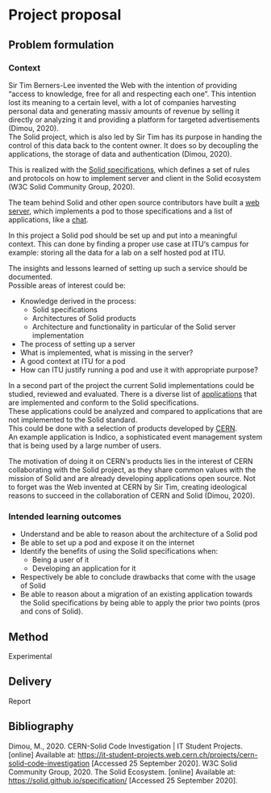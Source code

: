 # Project proposal

## Problem formulation

### Context

Sir Tim Berners-Lee invented the Web with the intention of providing “access to knowledge, free for all and respecting each one”. This intention lost its meaning to a certain level, with a lot of companies harvesting personal data and generating massiv amounts of revenue by selling it directly or analyzing it and providing a platform for targeted advertisements (Dimou, 2020).\
The Solid project, which is also led by Sir Tim has its purpose in handing the control of this data back to the content owner. It does so by decoupling the applications, the storage of data and authentication (Dimou, 2020).

This is realized with the [Solid specifications](https://solid.github.io/specification/), which defines a set of rules and protocols on how to implement server and client in the Solid ecosystem (W3C Solid Community Group, 2020).

The team behind Solid and other open source contributors have built a [web server](https://github.com/solid/node-solid-server), which implements a pod to those specifications and a list of applications, like a [chat](https://solid-chat.5apps.com/).

In this project a Solid pod should be set up and put into a meaningful context. This can done by finding a proper use case at ITU‘s campus for example: storing all the data for a lab on a self hosted pod at ITU.

The insights and lessons learned of setting up such a service should be documented.\
Possible areas of interest could be:
- Knowledge derived in the process:
  - Solid specifications
  - Architectures of Solid products
  - Architecture and functionality in particular of the Solid server implementation
- The process of setting up a server
- What is implemented, what is missing in the server?
- A good context at ITU for a pod
- How can ITU justify running a pod and use it with appropriate purpose?

In a second part of the project the current Solid implementations could be studied, reviewed and evaluated. There is a diverse list of [applications](https://solidproject.org/use-solid/apps) that are implemented and conform to the Solid specifications.\
These applications could be analyzed and compared to applications that are not implemented to the Solid standard.\
This could be done with a selection of products developed by [CERN](https://home.cern/).\
An example application is Indico, a sophisticated event management system that is being used by a large number of users.

The motivation of doing it on CERN‘s products lies in the interest of CERN collaborating with the Solid project, as they share common values with the mission of Solid and are already developing applications open source. Not to forget was the Web invented at CERN by Sir Tim, creating ideological reasons to succeed in the collaboration of CERN and Solid (Dimou, 2020).

### Intended learning outcomes

- Understand and be able to reason about the architecture of a Solid pod
- Be able to set up a pod and expose it on the internet
- Identify the benefits of using the Solid specifications when:
  - Being a user of it
  - Developing an application for it
- Respectively be able to conclude drawbacks that come with the usage of Solid
- Be able to reason about a migration of an existing application towards the Solid specifications by being able to apply the prior two points (pros and cons of Solid).

## Method

Experimental

## Delivery

Report

## Bibliography

Dimou, M., 2020. CERN-Solid Code Investigation | IT Student Projects. [online] Available at: <https://it-student-projects.web.cern.ch/projects/cern-solid-code-investigation> [Accessed 25 September 2020].
W3C Solid Community Group, 2020. The Solid Ecosystem. [online] Available at: <https://solid.github.io/specification/> [Accessed 25 September 2020].
